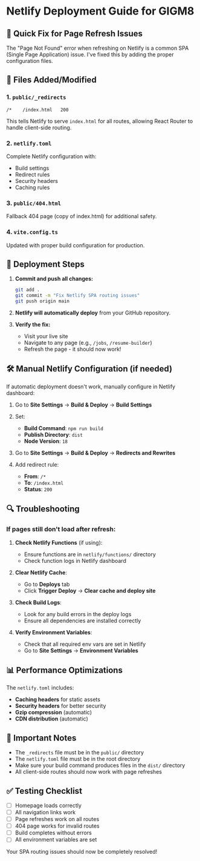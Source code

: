 # Netlify Deployment Guide for GIGM8

## 🚀 Quick Fix for Page Refresh Issues

The "Page Not Found" error when refreshing on Netlify is a common SPA (Single Page Application) issue. I've fixed this by adding the proper configuration files.

## 📁 Files Added/Modified

### 1. `public/_redirects`
```
/*    /index.html   200
```
This tells Netlify to serve `index.html` for all routes, allowing React Router to handle client-side routing.

### 2. `netlify.toml`
Complete Netlify configuration with:
- Build settings
- Redirect rules
- Security headers
- Caching rules

### 3. `public/404.html`
Fallback 404 page (copy of index.html) for additional safety.

### 4. `vite.config.ts`
Updated with proper build configuration for production.

## 🔧 Deployment Steps

1. **Commit and push all changes:**
   ```bash
   git add .
   git commit -m "Fix Netlify SPA routing issues"
   git push origin main
   ```

2. **Netlify will automatically deploy** from your GitHub repository.

3. **Verify the fix:**
   - Visit your live site
   - Navigate to any page (e.g., `/jobs`, `/resume-builder`)
   - Refresh the page - it should now work!

## 🛠️ Manual Netlify Configuration (if needed)

If automatic deployment doesn't work, manually configure in Netlify dashboard:

1. Go to **Site Settings** → **Build & Deploy** → **Build Settings**
2. Set:
   - **Build Command**: `npm run build`
   - **Publish Directory**: `dist`
   - **Node Version**: `18`

3. Go to **Site Settings** → **Build & Deploy** → **Redirects and Rewrites**
4. Add redirect rule:
   - **From**: `/*`
   - **To**: `/index.html`
   - **Status**: `200`

## 🔍 Troubleshooting

### If pages still don't load after refresh:

1. **Check Netlify Functions** (if using):
   - Ensure functions are in `netlify/functions/` directory
   - Check function logs in Netlify dashboard

2. **Clear Netlify Cache**:
   - Go to **Deploys** tab
   - Click **Trigger Deploy** → **Clear cache and deploy site**

3. **Check Build Logs**:
   - Look for any build errors in the deploy logs
   - Ensure all dependencies are installed correctly

4. **Verify Environment Variables**:
   - Check that all required env vars are set in Netlify
   - Go to **Site Settings** → **Environment Variables**

## 📊 Performance Optimizations

The `netlify.toml` includes:
- **Caching headers** for static assets
- **Security headers** for better security
- **Gzip compression** (automatic)
- **CDN distribution** (automatic)

## 🚨 Important Notes

- The `_redirects` file must be in the `public/` directory
- The `netlify.toml` file must be in the root directory
- Make sure your build command produces files in the `dist/` directory
- All client-side routes should now work with page refreshes

## ✅ Testing Checklist

- [ ] Homepage loads correctly
- [ ] All navigation links work
- [ ] Page refreshes work on all routes
- [ ] 404 page works for invalid routes
- [ ] Build completes without errors
- [ ] All environment variables are set

Your SPA routing issues should now be completely resolved!
